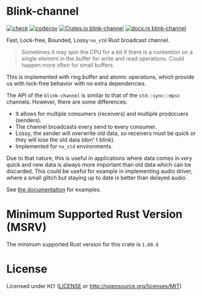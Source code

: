 # Blink-channel

[![check](https://github.com/Amjad50/blink-channel/actions/workflows/check.yml/badge.svg)](https://github.com/Amjad50/blink-channel/actions/workflows/check.yml) 
[![codecov](https://codecov.io/gh/Amjad50/blink-channel/graph/badge.svg?token=I4ORM3HHCK)](https://codecov.io/gh/Amjad50/blink-channel)
[![Crates.io blink-channel](https://img.shields.io/crates/v/blink-channel)](https://crates.io/crates/blink-channel)
[![docs.rs blink-channel](https://docs.rs/blink-channel/badge.svg)](https://docs.rs/blink-channel)

Fast, Lock-free, Bounded, Lossy `no_std` Rust broadcast channel.

> Sometimes it may spin the CPU for a bit if there is a contention on a single element in the buffer for write and read operations. Could happen more often for small buffers.

This is implemented with ring buffer and atomic operations, which provide us with lock-free behavior with
no extra dependencies.

The API of the `blink-channel` is similar to that of the `std::sync::mpsc` channels.
However, there are some differences:

- It allows for multiple consumers (receivers) and multiple prodocuers (senders).
- The channel broadcasts every send to every consumer.
- Lossy, the sender will overwrite old data, so receivers must be quick or they will lose the old data (don'
t blink).
- Implemented for `no_std` environments.

Due to that nature, this is useful in applications where data comes in very quick and new data is always more important
than old data which can be discarded. 
This could be useful for example in implementing audio driver, where a small glitch but staying
up to date is better than delayed audio.

See [the documentation](https://docs.rs/blink-channel) for examples.

# Minimum Supported Rust Version (MSRV)
The minimum supported Rust version for this crate is `1.60.0`

# License
Licensed under `MIT` ([LICENSE](./LICENSE) or http://opensource.org/licenses/MIT)
